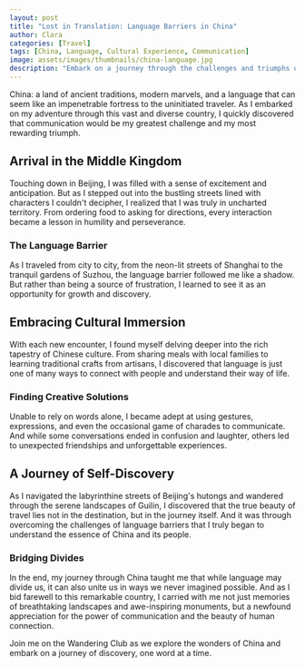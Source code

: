 ```yaml
---
layout: post
title: "Lost in Translation: Language Barriers in China"
author: Clara
categories: [Travel]
tags: [China, Language, Cultural Experience, Communication]
image: assets/images/thumbnails/china-language.jpg
description: "Embark on a journey through the challenges and triumphs of navigating language barriers while exploring the vibrant culture of China."
---
```


China: a land of ancient traditions, modern marvels, and a language that can seem like an impenetrable fortress to the uninitiated traveler. As I embarked on my adventure through this vast and diverse country, I quickly discovered that communication would be my greatest challenge and my most rewarding triumph.

## Arrival in the Middle Kingdom

Touching down in Beijing, I was filled with a sense of excitement and anticipation. But as I stepped out into the bustling streets lined with characters I couldn't decipher, I realized that I was truly in uncharted territory. From ordering food to asking for directions, every interaction became a lesson in humility and perseverance.

### The Language Barrier

As I traveled from city to city, from the neon-lit streets of Shanghai to the tranquil gardens of Suzhou, the language barrier followed me like a shadow. But rather than being a source of frustration, I learned to see it as an opportunity for growth and discovery.

## Embracing Cultural Immersion

With each new encounter, I found myself delving deeper into the rich tapestry of Chinese culture. From sharing meals with local families to learning traditional crafts from artisans, I discovered that language is just one of many ways to connect with people and understand their way of life.

### Finding Creative Solutions

Unable to rely on words alone, I became adept at using gestures, expressions, and even the occasional game of charades to communicate. And while some conversations ended in confusion and laughter, others led to unexpected friendships and unforgettable experiences.

## A Journey of Self-Discovery

As I navigated the labyrinthine streets of Beijing's hutongs and wandered through the serene landscapes of Guilin, I discovered that the true beauty of travel lies not in the destination, but in the journey itself. And it was through overcoming the challenges of language barriers that I truly began to understand the essence of China and its people.

### Bridging Divides

In the end, my journey through China taught me that while language may divide us, it can also unite us in ways we never imagined possible. And as I bid farewell to this remarkable country, I carried with me not just memories of breathtaking landscapes and awe-inspiring monuments, but a newfound appreciation for the power of communication and the beauty of human connection.

Join me on the Wandering Club as we explore the wonders of China and embark on a journey of discovery, one word at a time.

